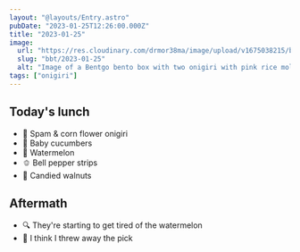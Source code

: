 ```yaml
---
layout: "@layouts/Entry.astro"
pubDate: "2023-01-25T12:26:00.000Z"
title: "2023-01-25"
image:
  url: "https://res.cloudinary.com/drmor38ma/image/upload/v1675038215/bbt/2023-01-25.jpg"
  slug: "bbt/2023-01-25"
  alt: "Image of a Bentgo bento box with two onigiri with pink rice molded into flowers, baby cucumbers, watermelon, bell pepper strips and candied walnuts"
tags: ["onigiri"]
---
```


## Today's lunch

- 🌸 Spam & corn flower onigiri
- 🥒 Baby cucumbers
- 🍉 Watermelon
- 🫑 Bell pepper strips
- 🍫 Candied walnuts

## Aftermath

- 🔍 They're starting to get tired of the watermelon
- 🤦 I think I threw away the pick
